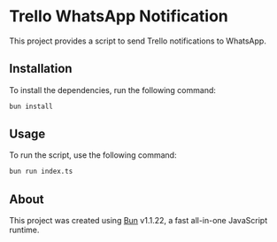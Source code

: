 # Trello WhatsApp Notification

This project provides a script to send Trello notifications to WhatsApp.

## Installation

To install the dependencies, run the following command:

```bash
bun install
```

## Usage

To run the script, use the following command:

```bash
bun run index.ts
```

## About

This project was created using [Bun](https://bun.sh) v1.1.22, a fast all-in-one JavaScript runtime.

